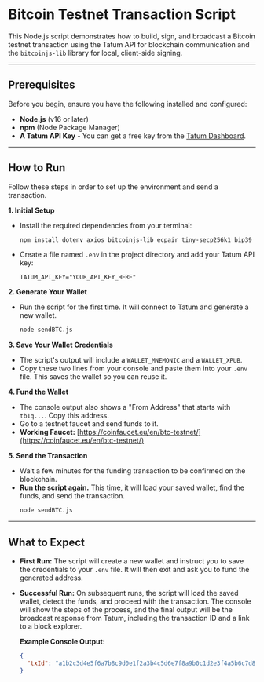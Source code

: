 # Bitcoin Testnet Transaction Script

This Node.js script demonstrates how to build, sign, and broadcast a Bitcoin testnet transaction using the Tatum API for blockchain communication and the `bitcoinjs-lib` library for local, client-side signing.

---

## Prerequisites

Before you begin, ensure you have the following installed and configured:
* **Node.js** (v16 or later)
* **npm** (Node Package Manager)
* **A Tatum API Key** - You can get a free key from the [Tatum Dashboard](https://dashboard.tatum.io/).

---

## How to Run

Follow these steps in order to set up the environment and send a transaction.

**1. Initial Setup**
   * Install the required dependencies from your terminal:
     ```bash
     npm install dotenv axios bitcoinjs-lib ecpair tiny-secp256k1 bip39 bip32
     ```
   * Create a file named `.env` in the project directory and add your Tatum API key:
     ```
     TATUM_API_KEY="YOUR_API_KEY_HERE"
     ```

**2. Generate Your Wallet**
   * Run the script for the first time. It will connect to Tatum and generate a new wallet.
     ```bash
     node sendBTC.js
     ```

**3. Save Your Wallet Credentials**
   * The script's output will include a `WALLET_MNEMONIC` and a `WALLET_XPUB`.
   * Copy these two lines from your console and paste them into your `.env` file. This saves the wallet so you can reuse it.

**4. Fund the Wallet**
   * The console output also shows a "From Address" that starts with `tb1q...`. Copy this address.
   * Go to a testnet faucet and send funds to it.
   * **Working Faucet:** [https://coinfaucet.eu/en/btc-testnet/](https://coinfaucet.eu/en/btc-testnet/)

**5. Send the Transaction**
   * Wait a few minutes for the funding transaction to be confirmed on the blockchain.
   * **Run the script again.** This time, it will load your saved wallet, find the funds, and send the transaction.
     ```bash
     node sendBTC.js
     ```

---

## What to Expect

* **First Run:** The script will create a new wallet and instruct you to save the credentials to your `.env` file. It will then exit and ask you to fund the generated address.

* **Successful Run:** On subsequent runs, the script will load the saved wallet, detect the funds, and proceed with the transaction. The console will show the steps of the process, and the final output will be the broadcast response from Tatum, including the transaction ID and a link to a block explorer.

    **Example Console Output:**
    ```json
    {
      "txId": "a1b2c3d4e5f6a7b8c9d0e1f2a3b4c5d6e7f8a9b0c1d2e3f4a5b6c7d8e9f0a1b2"
    }
    ```